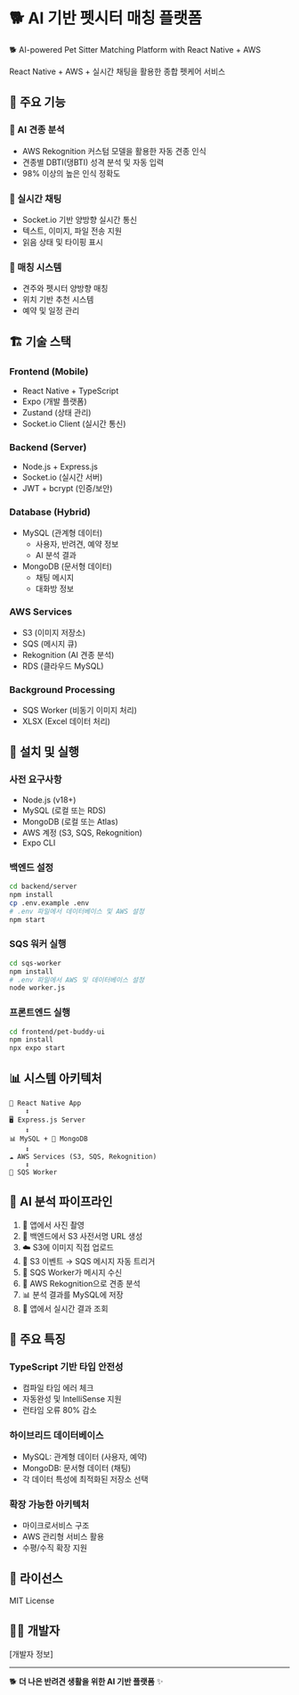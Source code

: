 # 🐕 AI 기반 펫시터 매칭 플랫폼

🐕 AI-powered Pet Sitter Matching Platform with React Native + AWS

React Native + AWS + 실시간 채팅을 활용한 종합 펫케어 서비스

## 📱 주요 기능

### 🤖 AI 견종 분석
- AWS Rekognition 커스텀 모델을 활용한 자동 견종 인식
- 견종별 DBTI(댕BTI) 성격 분석 및 자동 입력
- 98% 이상의 높은 인식 정확도

### 💬 실시간 채팅
- Socket.io 기반 양방향 실시간 통신
- 텍스트, 이미지, 파일 전송 지원
- 읽음 상태 및 타이핑 표시

### 🔄 매칭 시스템
- 견주와 펫시터 양방향 매칭
- 위치 기반 추천 시스템
- 예약 및 일정 관리

## 🏗️ 기술 스택

### Frontend (Mobile)
- React Native + TypeScript
- Expo (개발 플랫폼)
- Zustand (상태 관리)
- Socket.io Client (실시간 통신)

### Backend (Server)
- Node.js + Express.js
- Socket.io (실시간 서버)
- JWT + bcrypt (인증/보안)

### Database (Hybrid)
- MySQL (관계형 데이터)
  - 사용자, 반려견, 예약 정보
  - AI 분석 결과
- MongoDB (문서형 데이터)
  - 채팅 메시지
  - 대화방 정보

### AWS Services
- S3 (이미지 저장소)
- SQS (메시지 큐)
- Rekognition (AI 견종 분석)
- RDS (클라우드 MySQL)

### Background Processing
- SQS Worker (비동기 이미지 처리)
- XLSX (Excel 데이터 처리)

## 🚀 설치 및 실행

### 사전 요구사항
- Node.js (v18+)
- MySQL (로컬 또는 RDS)
- MongoDB (로컬 또는 Atlas)
- AWS 계정 (S3, SQS, Rekognition)
- Expo CLI

### 백엔드 설정
```bash
cd backend/server
npm install
cp .env.example .env
# .env 파일에서 데이터베이스 및 AWS 설정
npm start
```

### SQS 워커 실행
```bash
cd sqs-worker
npm install
# .env 파일에서 AWS 및 데이터베이스 설정
node worker.js
```

### 프론트엔드 실행
```bash
cd frontend/pet-buddy-ui
npm install
npx expo start
```

## 📊 시스템 아키텍처

```
📱 React Native App
    ↕️
🖥️ Express.js Server
    ↕️
📊 MySQL + 📄 MongoDB
    ↕️
☁️ AWS Services (S3, SQS, Rekognition)
    ↕️
🔄 SQS Worker
```

## 🔄 AI 분석 파이프라인

1. 📸 앱에서 사진 촬영
2. 🔐 백엔드에서 S3 사전서명 URL 생성
3. ☁️ S3에 이미지 직접 업로드
4. 📨 S3 이벤트 → SQS 메시지 자동 트리거
5. 🔄 SQS Worker가 메시지 수신
6. 🤖 AWS Rekognition으로 견종 분석
7. 📊 분석 결과를 MySQL에 저장
8. 📱 앱에서 실시간 결과 조회

## 📝 주요 특징

### TypeScript 기반 타입 안전성
- 컴파일 타임 에러 체크
- 자동완성 및 IntelliSense 지원
- 런타임 오류 80% 감소

### 하이브리드 데이터베이스
- MySQL: 관계형 데이터 (사용자, 예약)
- MongoDB: 문서형 데이터 (채팅)
- 각 데이터 특성에 최적화된 저장소 선택

### 확장 가능한 아키텍처
- 마이크로서비스 구조
- AWS 관리형 서비스 활용
- 수평/수직 확장 지원

## 📄 라이선스

MIT License

## 👨‍💻 개발자

[개발자 정보]

---

🐕 **더 나은 반려견 생활을 위한 AI 기반 플랫폼** ✨
